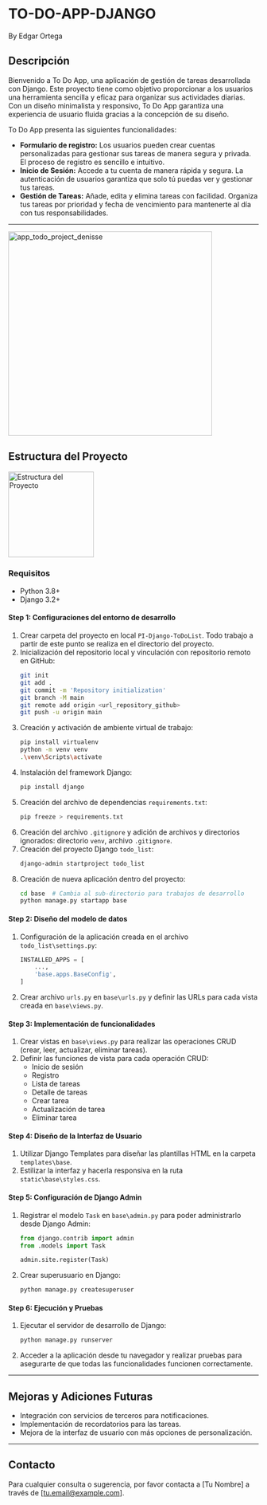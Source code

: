 # TO-DO-APP-DJANGO
By Edgar Ortega

## Descripción
Bienvenido a To Do App, una aplicación de gestión de tareas desarrollada con Django. Este proyecto tiene como objetivo proporcionar a los usuarios una herramienta sencilla y eficaz para organizar sus actividades diarias. Con un diseño minimalista y responsivo, To Do App garantiza una experiencia de usuario fluida gracias a la concepción de su diseño.

To Do App presenta las siguientes funcionalidades:

- **Formulario de registro:** Los usuarios pueden crear cuentas personalizadas para gestionar sus tareas de manera segura y privada. El proceso de registro es sencillo e intuitivo.
- **Inicio de Sesión:** Accede a tu cuenta de manera rápida y segura. La autenticación de usuarios garantiza que solo tú puedas ver y gestionar tus tareas.
- **Gestión de Tareas:** Añade, edita y elimina tareas con facilidad. Organiza tus tareas por prioridad y fecha de vencimiento para mantenerte al día con tus responsabilidades.
---

<img width="410" alt="app_todo_project_denisse" src="https://github.com/evansio/TO-DO-APP-DJANGO/assets/99567473/ee0fb870-b4f0-471c-8374-816a49cb544c">


## Estructura del Proyecto
<img width="172" alt="Estructura del Proyecto" src="https://github.com/evansio/TO-DO-APP-DJANGO/assets/99567473/2f978c4f-9ef6-4961-87cf-7939da1ab3bb">


### Requisitos

- Python 3.8+
- Django 3.2+

#### Step 1: Configuraciones del entorno de desarrollo

1. Crear carpeta del proyecto en local `PI-Django-ToDoList`. Todo trabajo a partir de este punto se realiza en el directorio del proyecto.
2. Inicialización del repositorio local y vinculación con repositorio remoto en GitHub:
    ```sh
    git init
    git add .
    git commit -m 'Repository initialization'
    git branch -M main
    git remote add origin <url_repository_github>
    git push -u origin main
    ```
3. Creación y activación de ambiente virtual de trabajo:
    ```sh
    pip install virtualenv
    python -m venv venv
    .\venv\Scripts\activate    
    ```
4. Instalación del framework Django:
    ```sh
    pip install django
    ```
5. Creación del archivo de dependencias `requirements.txt`:
    ```sh
    pip freeze > requirements.txt
    ```
6. Creación del archivo `.gitignore` y adición de archivos y directorios ignorados: directorio `venv`, archivo `.gitignore`.
7. Creación del proyecto Django `todo_list`:
    ```sh
    django-admin startproject todo_list
    ```
8. Creación de nueva aplicación dentro del proyecto:
    ```sh
    cd base  # Cambia al sub-directorio para trabajos de desarrollo
    python manage.py startapp base
    ```

#### Step 2: Diseño del modelo de datos

1. Configuración de la aplicación creada en el archivo `todo_list\settings.py`:
    ```python
    INSTALLED_APPS = [
        ...,
        'base.apps.BaseConfig', 
    ]
    ```
2. Crear archivo `urls.py` en `base\urls.py` y definir las URLs para cada vista creada en `base\views.py`.

#### Step 3: Implementación de funcionalidades

1. Crear vistas en `base\views.py` para realizar las operaciones CRUD (crear, leer, actualizar, eliminar tareas).
2. Definir las funciones de vista para cada operación CRUD:
    - Inicio de sesión
    - Registro
    - Lista de tareas
    - Detalle de tareas
    - Crear tarea
    - Actualización de tarea
    - Eliminar tarea

#### Step 4: Diseño de la Interfaz de Usuario

1. Utilizar Django Templates para diseñar las plantillas HTML en la carpeta `templates\base`.
2. Estilizar la interfaz y hacerla responsiva en la ruta `static\base\styles.css`.

#### Step 5: Configuración de Django Admin

1. Registrar el modelo `Task` en `base\admin.py` para poder administrarlo desde Django Admin:
    ```python
    from django.contrib import admin
    from .models import Task

    admin.site.register(Task)
    ```
2. Crear superusuario en Django:
    ```sh
    python manage.py createsuperuser
    ```

#### Step 6: Ejecución y Pruebas

1. Ejecutar el servidor de desarrollo de Django:
    ```sh
    python manage.py runserver
    ```
2. Acceder a la aplicación desde tu navegador y realizar pruebas para asegurarte de que todas las funcionalidades funcionen correctamente.

---

## Mejoras y Adiciones Futuras

- Integración con servicios de terceros para notificaciones.
- Implementación de recordatorios para las tareas.
- Mejora de la interfaz de usuario con más opciones de personalización.

---

## Contacto
Para cualquier consulta o sugerencia, por favor contacta a [Tu Nombre] a través de [tu.email@example.com].
